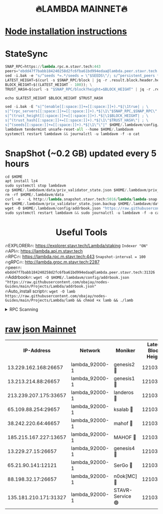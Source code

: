 <h1 align="center"> 🔥LAMBDA MAINNET🔥</h1>


[Node installation instructions](https://github.com/obajay/nodes-Guides/tree/main/Projects/Lambda)
=


# StateSync
```python
SNAP_RPC=https://lambda.rpc.m.stavr.tech:443
peers="ebdd47f7babb184240258d2fc6fba61bd994edaa@lambda.peer.stavr.tech:31326" 
sed -i.bak -e "s/^seeds *=.*/seeds = \"$SEEDS\"/; s/^persistent_peers *=.*/persistent_peers = \"$PEERS\"/" $HOME/.lambdavm/config/config.toml
LATEST_HEIGHT=$(curl -s $SNAP_RPC/block | jq -r .result.block.header.height); \
BLOCK_HEIGHT=$((LATEST_HEIGHT - 100)); \
TRUST_HASH=$(curl -s "$SNAP_RPC/block?height=$BLOCK_HEIGHT" | jq -r .result.block_id.hash)

echo $LATEST_HEIGHT $BLOCK_HEIGHT $TRUST_HASH

sed -i.bak -E "s|^(enable[[:space:]]+=[[:space:]]+).*$|\1true| ; \
s|^(rpc_servers[[:space:]]+=[[:space:]]+).*$|\1\"$SNAP_RPC,$SNAP_RPC\"| ; \
s|^(trust_height[[:space:]]+=[[:space:]]+).*$|\1$BLOCK_HEIGHT| ; \
s|^(trust_hash[[:space:]]+=[[:space:]]+).*$|\1\"$TRUST_HASH\"| ; \
s|^(seeds[[:space:]]+=[[:space:]]+).*$|\1\"\"|" $HOME/.lambdavm/config/config.toml
lambdavm tendermint unsafe-reset-all --home $HOME/.lambdavm
systemctl restart lambdavm && journalctl -u lambdavm -f -o cat

```
# SnapShot (~0.2 GB) updated every 5 hours
```python
cd $HOME
apt install lz4
sudo systemctl stop lambdavm
cp $HOME/.lambdavm/data/priv_validator_state.json $HOME/.lambdavm/priv_validator_state.json.backup
rm -rf $HOME/.lambdavm/data
curl -o - -L http://lambda.snapshot.stavr.tech:5016/lambda/lambda-snap.tar.lz4 | lz4 -c -d - | tar -x -C $HOME/.lambdavm --strip-components 2
mv $HOME/.lambdavm/priv_validator_state.json.backup $HOME/.lambdavm/data/priv_validator_state.json
wget -O $HOME/.lambdavm/config/addrbook.json "https://raw.githubusercontent.com/obajay/nodes-Guides/main/Projects/Lambda/addrbook.json"
sudo systemctl restart lambdavm && sudo journalctl -u lambdavm -f -o cat
```
 <h1 align="center"> Useful Tools</h1>

🔥EXPLORER🔥:      https://explorer.stavr.tech/Lambda/staking	        `Indexer "ON"` \
🔥API🔥: 			 		 https://lambda.api.m.stavr.tech \
🔥RPC🔥:           https://lambda.rpc.m.stavr.tech:443	              `Snapshot-interval = 100` \
🔥gRPC🔥:          http://lambda.grpc.m.stavr.tech:2287 \
🔥peer🔥:					 `ebdd47f7babb184240258d2fc6fba61bd994edaa@lambda.peer.stavr.tech:31326` \
🔥Addrbook🔥:    ```wget -O $HOME/.lambdavm/config/addrbook.json "https://raw.githubusercontent.com/obajay/nodes-Guides/main/Projects/Lambda/addrbook.json"``` \
🔥Auto_install script🔥: ```wget -O lamb https://raw.githubusercontent.com/obajay/nodes-Guides/main/Projects/Lambda/lamb && chmod +x lamb && ./lamb```


<details>
<summary>RPC Scanning</summary>

<h2 align="center"> We scan nodes in real time every 4 hours. And we provide the final result of RPC endpoints.
We cannot influence the operation of these nodes in any way. </h2>


```python
If Voting Power is higher than 0 --> then the Node is a validator of the network and may be subject to attack and be a potential threat to the chain.
```
```python
We marked such validators with a red symbol
```

</details>

[raw json Mainnet](https://rpc-check.lambm.stavr.tech/lambm/rpc-lambm-result.json)
=


<table><tr><th>IP-Address</th><th>Network</th><th>Moniker</th><th>Latest Block Height</th><th>Earliest Block Height</th><th>Catching Up</th><th>Tx Index</th><th>Voting Power</th><th>Scan Time</th></tr><tr><td>13.229.162.168:26657</td><td>lambda_92000-1</td><td>genesis2 🔴</td><td>12103784</td><td>1</td><td>False</td><td>on</td><td>15419054</td><td>2024-03-09T04:44:16.327691537UTC</td></tr><tr><td>13.213.214.88:26657</td><td>lambda_92000-1</td><td>genesis1 🔴</td><td>12103785</td><td>1</td><td>False</td><td>on</td><td>737835</td><td>2024-03-09T04:44:21.082098788UTC</td></tr><tr><td>213.239.207.175:33657</td><td>lambda_92000-1</td><td>landeros 🔴</td><td>12103783</td><td>8136001</td><td>False</td><td>off</td><td>1997763</td><td>2024-03-09T04:44:09.027953328UTC</td></tr><tr><td>65.109.88.254:29657</td><td>lambda_92000-1</td><td>ksalab 🔴</td><td>12103787</td><td>8715001</td><td>False</td><td>on</td><td>510465</td><td>2024-03-09T04:44:25.721618210UTC</td></tr><tr><td>38.242.220.64:46657</td><td>lambda_92000-1</td><td>mahof 🔴</td><td>12103788</td><td>10131001</td><td>False</td><td>off</td><td>770350</td><td>2024-03-09T04:44:30.525381510UTC</td></tr><tr><td>185.215.167.227:13657</td><td>lambda_92000-1</td><td>MAHOF 🔴</td><td>12103785</td><td>10134001</td><td>False</td><td>on</td><td>2051510</td><td>2024-03-09T04:44:19.858594338UTC</td></tr><tr><td>13.229.27.15:26657</td><td>lambda_92000-1</td><td>genesis4 🔴</td><td>12103785</td><td>11043001</td><td>False</td><td>on</td><td>9577262</td><td>2024-03-09T04:44:19.569201462UTC</td></tr><tr><td>65.21.90.141:12121</td><td>lambda_92000-1</td><td>SerGo 🔴</td><td>12103788</td><td>12003788</td><td>False</td><td>off</td><td>10618488</td><td>2024-03-09T04:44:30.131912461UTC</td></tr><tr><td>88.198.32.17:26657</td><td>lambda_92000-1</td><td>n0ok[MC] 🔴</td><td>12103788</td><td>12003788</td><td>False</td><td>off</td><td>1578630</td><td>2024-03-09T04:44:32.787419694UTC</td></tr><tr><td>135.181.210.171:31327</td><td>lambda_92000-1</td><td>STAVR-Service 🟢</td><td>12103010</td><td>12101001</td><td>False</td><td>on</td><td>0</td><td>2024-03-09T04:44:25.434409165UTC</td></tr></table>
